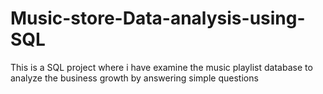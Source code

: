 # Music-store-Data-analysis-using-SQL
 This is a SQL project where i have examine the music playlist database to analyze the business growth by answering simple questions
